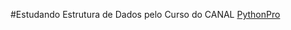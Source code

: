 #Estudando Estrutura de Dados pelo Curso do CANAL [PythonPro](youtube.com/watch?v=UvvFaNV68Xs&t=2748s)